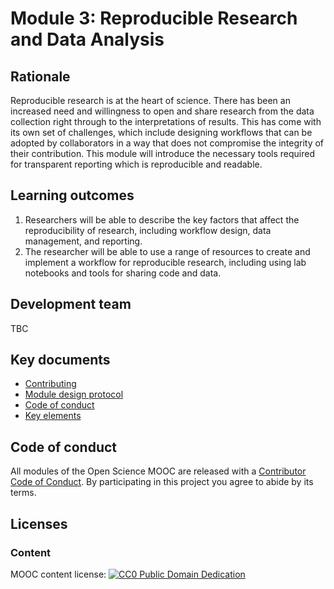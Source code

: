 # Module 3: Reproducible Research and Data Analysis

## Rationale <a name="Rationale"></a>

Reproducible research is at the heart of science. There has been an increased need and willingness to open and share research from the data collection right through to the interpretations of results. This has come with its own set of challenges, which include designing workflows that can be adopted by collaborators in a way that does not compromise the integrity of their contribution. This module will introduce the necessary tools required for transparent reporting which is reproducible and readable.

## Learning outcomes <a name="Learning outcomes"></a>

1. Researchers will be able to describe the key factors that affect the reproducibility of research, including workflow design, data management, and reporting.
1. The researcher will be able to use a range of resources to create and implement a workflow for reproducible research, including using lab notebooks and tools for sharing code and data.

## Development team
TBC

## Key documents <a name="Key documents"></a>

- [Contributing](CONTRIBUTING.md)
- [Module design protocol](https://github.com/OpenScienceMOOC/Module-3-Reproducible-Research-and-Data-Analysis/tree/master/production_toolkit/MODULE_DESIGN_PROTOCOL.md)
- [Code of conduct](CODE_OF_CONDUCT.md)
- [Key elements](key_elements.md)

## Code of conduct

All modules of the Open Science MOOC are released with a [Contributor Code of Conduct](CODE_OF_CONDUCT.md). By participating in this project you agree to abide by its terms.

## Licenses <a name="Licenses"></a>

### Content 
MOOC content license: [![CC0 Public Domain Dedication](https://img.shields.io/badge/License-CC0%201.0-lightgrey.svg)](https://creativecommons.org/publicdomain/zero/1.0/)

